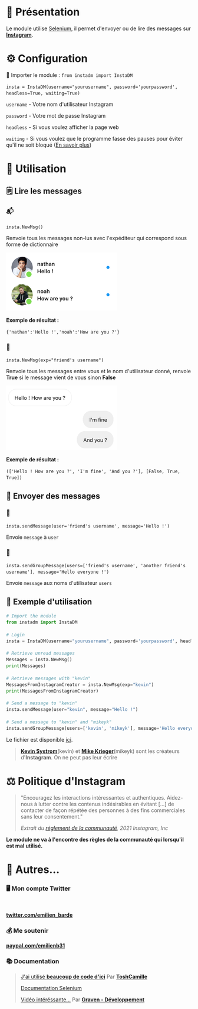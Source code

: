 # 📖 Présentation
Le module utilise [Selenium](https://www.selenium.dev/), il permet d'envoyer ou de lire des messages sur [**Instagram**](https://www.instagram.com/direct/inbox/).

# ⚙️ Configuration

💾 Importer le module : 
`from instadm import InstaDM`


`insta = InstaDM(username="yourusername", password='yourpassword', headless=True, waiting=True)`

`username` - Votre nom d'utilisateur Instagram

`password` - Votre mot de passe Instagram

`headless` - Si vous voulez afficher la page web

`waiting` - Si vous voulez que le programme fasse des pauses pour éviter qu'il ne soit bloqué ([En savoir plus]())

# 📱 Utilisation
## 🗒 Lire les messages
### 📬

`insta.NewMsg()`

Renvoie tous les messages non-lus avec l'expéditeur qui correspond sous forme de dictionnaire

<img src="img/msg_ex.png" alt="" width="300"/>

**Exemple de résultat :**

`{'nathan':'Hello !','noah':'How are you ?'}`

### 📨

`insta.NewMsg(exp="friend's username")`

Renvoie tous les messages entre vous et le nom d'utilisateur donné, renvoie **True** si le message vient de vous sinon **False**

<img src="img/conv_ex.png" alt="" width="300"/>

**Exemple de résultat :** 

`(['Hello ! How are you ?', 'I'm fine', 'And you ?'], [False, True, True])`

## 📝 Envoyer des messages
### 👤

`insta.sendMessage(user='friend's username', message='Hello !')`

Envoie `message` à `user`

### 👥

`insta.sendGroupMessage(users=['friend's username', 'another friend's username'], message='Hello everyone !')`

Envoie `message` aux noms d'utilisateur `users`

## 💾 Exemple d'utilisation
```python
# Import the module
from instadm import InstaDM

# Login
insta = InstaDM(username="yourusername", password='yourpassword', headless=False, waiting=True)

# Retrieve unread messages
Messages = insta.NewMsg()
print(Messages)

# Retrieve messages with "kevin"
MessagesFromInstagramCreator = insta.NewMsg(exp="kevin")
print(MessagesFromInstagramCreator)

# Send a message to "kevin"
insta.sendMessage(user="kevin", message="Hello !")

# Send a message to "kevin" and "mikeyk"
insta.sendGroupMessage(users=['kevin', 'mikeyk'], message='Hello everyone !')
```

Le fichier est disponible [ici](test.py).

>[**Kevin Systrom**](https://www.instagram.com/kevin/)(kevin) et [**Mike Krieger**](https://www.instagram.com/mikeyk/)(mikeyk) sont les créateurs d'**Instagram**. On ne peut pas leur écrire

# ⚖️ Politique d'Instagram

>"Encouragez les interactions intéressantes et authentiques.
>Aidez-nous à lutter contre les contenus indésirables en évitant [...] de contacter de façon répétée des personnes à des fins commerciales sans leur consentement."
>
>*Extrait du [règlement de la communauté](https://www.facebook.com/help/instagram/477434105621119/), 2021 Instagram, Inc*

**Le module ne va à l'encontre des règles de la communauté qui lorsqu'il est mal utilisé.**

# 📎 Autres...


### 🖥 Mon compte Twitter

<img src="https://pbs.twimg.com/profile_banners/815889012162437120/1613380165/1500x500" alt="" width="300"/>

**[twitter.com/emilien_barde](https://twitter.com/emilien_barde)**

### 💰 Me soutenir
**[paypal.com/emilienb31](https://www.paypal.com/paypalme/emilienb31)**

### 📚 Documentation

>[J'ai utilisé **beaucoup de code d'ici**](https://github.com/CamTosh/instagram-bot-dm) Par [**ToshCamille**](https://twitter.com/ToshCamille)
>
>[Documentation Selenium](https://selenium-python.readthedocs.io/)
>
>[Vidéo intéréssante...](https://www.youtube.com/watch?v=pHFsGWC8LSU) Par [**Graven - Développement**](https://twitter.com/Gravenilvec)
